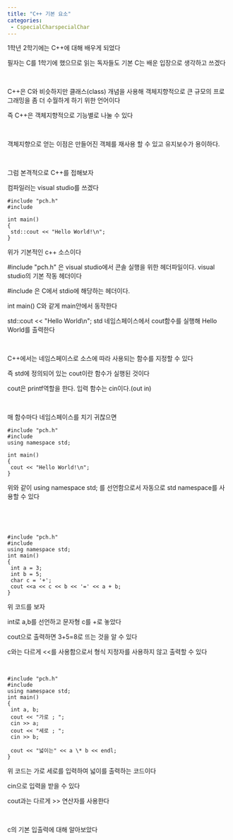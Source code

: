 ```yaml
---
title: "C++ 기본 요소"
categories:
 - CspecialCharspecialChar
---
```








1학년 2학기에는 C++에 대해 배우게 되었다

필자는 C를 1학기에 했으므로 읽는 독자들도 기본 C는 배운 입장으로 생각하고 쓰겠다

​

C++은 C와 비슷하지만 클래스(class) 개념을 사용해 객체지향적으로 큰 규모의 프로그래밍을 좀 더 수월하게 하기 위한 언어이다

즉 C++은 객체지향적으로 기능별로 나눌 수 있다

​

객체지향으로 얻는 이점은 만들어진 객체를 재사용 할 수 있고 유지보수가 용이하다.

​

그럼 본격적으로 C++를 접해보자

컴파일러는 visual studio를 쓰겠다




 




```
#include "pch.h"
#include 

int main()
{
 std::cout << "Hello World!\n"; 
}
```





 


위가 기본적인 c++ 소스이다

#include "pch.h" 은 visual studio에서 콘솔 실행을 위한 헤더파일이다. visual studio의 기본 작동 헤더이다

#include <iostream>은 C에서 stdio에 해당하는 헤더이다.

int main() C와 같게 main안에서 동작한다

std::cout << "Hello World\n"; std 네임스페이스에서 cout함수를 실행해 Hello World를 출력한다

​

C++에서는 네임스페이스로 소스에 따라 사용되는 함수를 지정할 수 있다

즉 std에 정의되어 있는 cout이란 함수가 실행된 것이다

cout은 printf역할을 한다. 입력 함수는 cin이다.(out in)

​

매 함수마다 네임스페이스를 치기 귀찮으면




 




```
#include "pch.h"
#include 
using namespace std;

int main()
{
 cout << "Hello World!\n"; 
}
```





 


위와 같이 using namespace std; 를 선언함으로서 자동으로 std namespace를 사용할 수 있다

​

​




 




```
#include "pch.h"
#include 
using namespace std;
int main()
{
 int a = 3;
 int b = 5;
 char c = '+';
 cout <<a << c << b << '=' << a + b;
}
```





 


위 코드를 보자 

int로 a,b를 선언하고 문자형 c를 +로 놓았다

cout으로 출력하면 3+5=8로 뜨는 것을 알 수 있다

c와는 다르게 <<를 사용함으로서 형식 지정자를 사용하지 않고 출력할 수 있다

​




 




```
#include "pch.h"
#include 
using namespace std;
int main()
{
 int a, b;
 cout << "가로 ; ";
 cin >> a;
 cout << "세로 ; ";
 cin >> b;

 cout << "넓이는" << a \* b << endl;
}
```





 


위 코드는 가로 세로를 입력하여 넓이를 출력하는 코드이다

cin으로 입력을 받을 수 있다

cout과는 다르게 >> 연산자를 사용한다

​

c의 기본 입출력에 대해 알아보았다




 


